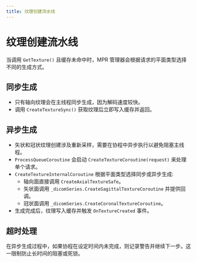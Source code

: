 ```yaml
---
title: 纹理创建流水线 
---
```

# 纹理创建流水线 

当调用 `GetTexture()` 且缓存未命中时，MPR 管理器会根据请求的平面类型选择不同的生成方式。

## 同步生成

* 只有轴向纹理会在主线程同步生成，因为解码速度较快。
* 调用 `CreateTextureSync()` 获取纹理后立即写入缓存并返回。

## 异步生成

* 矢状和冠状纹理创建涉及重新采样，需要在协程中异步执行以避免阻塞主线程。
* `ProcessQueueCoroutine` 会启动 `CreateTextureCoroutine(request)` 来处理单个请求。
* `CreateTextureInternalCoroutine` 根据平面类型选择同步或异步生成:
  * 轴向面直接调用 `CreateAxialTextureSafe`。
  * 矢状面调用 `_dicomSeries.CreateSagittalTextureCoroutine` 并提供回调。
  * 冠状面调用 `_dicomSeries.CreateCoronalTextureCoroutine`。
* 生成完成后，纹理写入缓存并触发 `OnTextureCreated` 事件。

## 超时处理

在异步生成过程中，如果协程在设定时间内未完成，则记录警告并继续下一步。这一限制防止长时间的阻塞或死锁。